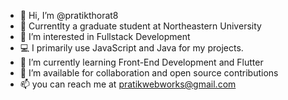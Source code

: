 - 👋 Hi, I’m @pratikthorat8
- 📱  Currentlty a graduate student at Northeastern University
- 👀 I’m interested in Fullstack Development
- 💻 I primarily use JavaScript and Java for my projects. 
- 🌱 I’m currently learning Front-End Development and Flutter
- 💞️ I’m available for collaboration and open source contributions
- 📫 you can reach me at pratikwebworks@gmail.com

